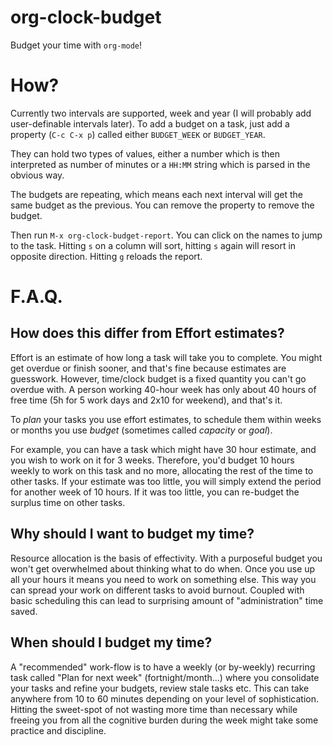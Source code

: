 # org-clock-budget

Budget your time with `org-mode`!

# How?

Currently two intervals are supported, week and year (I will probably
add user-definable intervals later).  To add a budget on a task, just
add a property (`C-c C-x p`) called either `BUDGET_WEEK` or
`BUDGET_YEAR`.

They can hold two types of values, either a number which is then
interpreted as number of minutes or a `HH:MM` string which is parsed
in the obvious way.

The budgets are repeating, which means each next interval will get the
same budget as the previous.  You can remove the property to remove
the budget.

Then run `M-x org-clock-budget-report`.  You can click on the names to
jump to the task.  Hitting `s` on a column will sort, hitting `s`
again will resort in opposite direction.  Hitting `g` reloads the
report.

# F.A.Q.

## How does this differ from Effort estimates?

Effort is an estimate of how long a task will take you to complete.
You might get overdue or finish sooner, and that's fine because
estimates are guesswork.  However, time/clock budget is a fixed
quantity you can't go overdue with.  A person working 40-hour week has
only about 40 hours of free time (5h for 5 work days and 2x10 for
weekend), and that's it.

To *plan* your tasks you use effort estimates, to schedule them within
weeks or months you use *budget* (sometimes called *capacity* or
*goal*).

For example, you can have a task which might have 30 hour estimate,
and you wish to work on it for 3 weeks.  Therefore, you'd budget 10
hours weekly to work on this task and no more, allocating the rest of
the time to other tasks.  If your estimate was too little, you will
simply extend the period for another week of 10 hours.  If it was too
little, you can re-budget the surplus time on other tasks.

## Why should I want to budget my time?

Resource allocation is the basis of effectivity.  With a purposeful
budget you won't get overwhelmed about thinking what to do when.  Once
you use up all your hours it means you need to work on something else.
This way you can spread your work on different tasks to avoid burnout.
Coupled with basic scheduling this can lead to surprising amount of
"administration" time saved.

## When should I budget my time?

A "recommended" work-flow is to have a weekly (or by-weekly) recurring
task called "Plan for next week" (fortnight/month...) where you
consolidate your tasks and refine your budgets, review stale tasks
etc.  This can take anywhere from 10 to 60 minutes depending on your
level of sophistication.  Hitting the sweet-spot of not wasting more
time than necessary while freeing you from all the cognitive burden
during the week might take some practice and discipline.
